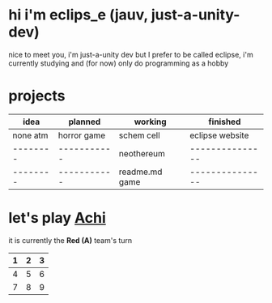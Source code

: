 # hi i'm eclips_e (jauv, just-a-unity-dev)
nice to meet you, i'm just-a-unity dev but I prefer to be called eclipse, i'm currently studying and (for now) only do programming as a hobby

# projects

| idea | planned | working | finished |
|------|---------|---------|----------|
|none atm|horror game| schem cell | eclipse website
|--------|-----------| neothereum | ---------------|
|--------|-----------| readme.md game|---------------|

# let's play [Achi](https://www.youtube.com/watch?v=DU_j_ivk0aA)
it is currently the **Red (A)** team's turn

| 1 | 2 | 3 |
|---|---|---|
| 4 | 5 | 6 |
| 7 | 8 | 9 |
